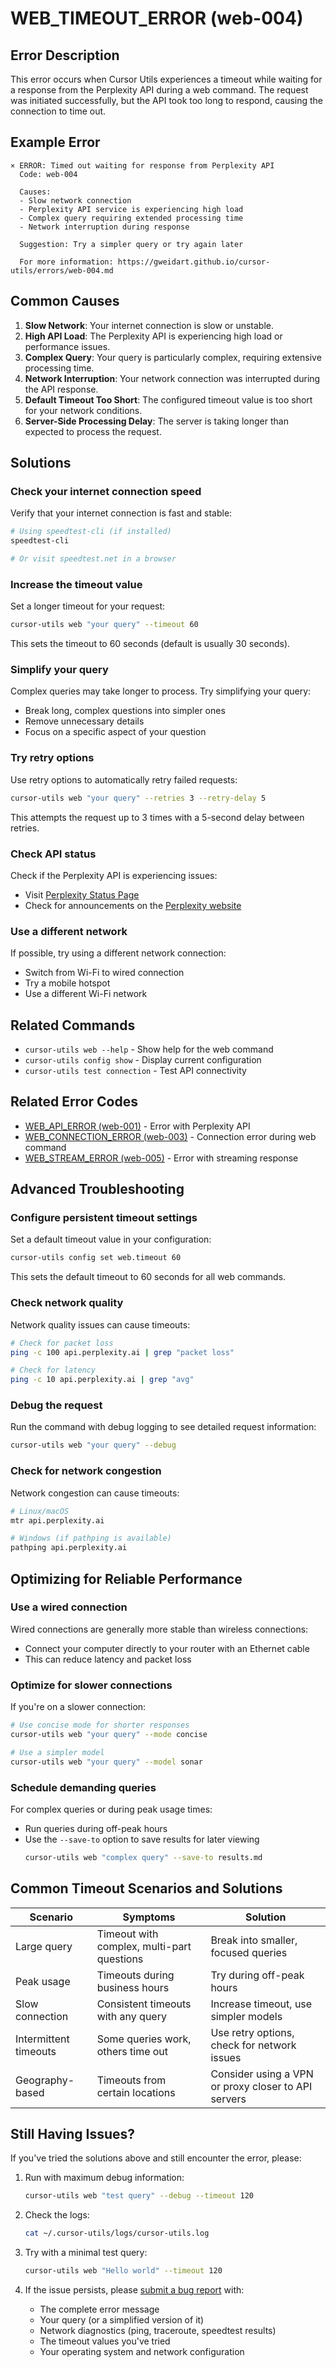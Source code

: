 # WEB_TIMEOUT_ERROR (web-004)

## Error Description

This error occurs when Cursor Utils experiences a timeout while waiting for a response from the Perplexity API during a web command. The request was initiated successfully, but the API took too long to respond, causing the connection to time out.

## Example Error

```
× ERROR: Timed out waiting for response from Perplexity API
  Code: web-004
  
  Causes:
  - Slow network connection
  - Perplexity API service is experiencing high load
  - Complex query requiring extended processing time
  - Network interruption during response
  
  Suggestion: Try a simpler query or try again later
  
  For more information: https://gweidart.github.io/cursor-utils/errors/web-004.md
```

## Common Causes

1. **Slow Network**: Your internet connection is slow or unstable.
2. **High API Load**: The Perplexity API is experiencing high load or performance issues.
3. **Complex Query**: Your query is particularly complex, requiring extensive processing time.
4. **Network Interruption**: Your network connection was interrupted during the API response.
5. **Default Timeout Too Short**: The configured timeout value is too short for your network conditions.
6. **Server-Side Processing Delay**: The server is taking longer than expected to process the request.

## Solutions

### Check your internet connection speed

Verify that your internet connection is fast and stable:

```bash
# Using speedtest-cli (if installed)
speedtest-cli

# Or visit speedtest.net in a browser
```

### Increase the timeout value

Set a longer timeout for your request:

```bash
cursor-utils web "your query" --timeout 60
```

This sets the timeout to 60 seconds (default is usually 30 seconds).

### Simplify your query

Complex queries may take longer to process. Try simplifying your query:

- Break long, complex questions into simpler ones
- Remove unnecessary details
- Focus on a specific aspect of your question

### Try retry options

Use retry options to automatically retry failed requests:

```bash
cursor-utils web "your query" --retries 3 --retry-delay 5
```

This attempts the request up to 3 times with a 5-second delay between retries.

### Check API status

Check if the Perplexity API is experiencing issues:

- Visit [Perplexity Status Page](https://status.perplexity.ai)
- Check for announcements on the [Perplexity website](https://www.perplexity.ai)

### Use a different network

If possible, try using a different network connection:
- Switch from Wi-Fi to wired connection
- Try a mobile hotspot
- Use a different Wi-Fi network

## Related Commands

- `cursor-utils web --help` - Show help for the web command
- `cursor-utils config show` - Display current configuration
- `cursor-utils test connection` - Test API connectivity

## Related Error Codes

- [WEB_API_ERROR (web-001)](web-001.md) - Error with Perplexity API
- [WEB_CONNECTION_ERROR (web-003)](web-003.md) - Connection error during web command
- [WEB_STREAM_ERROR (web-005)](web-005.md) - Error with streaming response

## Advanced Troubleshooting

### Configure persistent timeout settings

Set a default timeout value in your configuration:

```bash
cursor-utils config set web.timeout 60
```

This sets the default timeout to 60 seconds for all web commands.

### Check network quality

Network quality issues can cause timeouts:

```bash
# Check for packet loss
ping -c 100 api.perplexity.ai | grep "packet loss"

# Check for latency
ping -c 10 api.perplexity.ai | grep "avg"
```

### Debug the request

Run the command with debug logging to see detailed request information:

```bash
cursor-utils web "your query" --debug
```

### Check for network congestion

Network congestion can cause timeouts:

```bash
# Linux/macOS
mtr api.perplexity.ai

# Windows (if pathping is available)
pathping api.perplexity.ai
```

## Optimizing for Reliable Performance

### Use a wired connection

Wired connections are generally more stable than wireless connections:
- Connect your computer directly to your router with an Ethernet cable
- This can reduce latency and packet loss

### Optimize for slower connections

If you're on a slower connection:

```bash
# Use concise mode for shorter responses
cursor-utils web "your query" --mode concise

# Use a simpler model
cursor-utils web "your query" --model sonar
```

### Schedule demanding queries

For complex queries or during peak usage times:
- Run queries during off-peak hours
- Use the `--save-to` option to save results for later viewing
  ```bash
  cursor-utils web "complex query" --save-to results.md
  ```

## Common Timeout Scenarios and Solutions

| Scenario | Symptoms | Solution |
|----------|----------|----------|
| Large query | Timeout with complex, multi-part questions | Break into smaller, focused queries |
| Peak usage | Timeouts during business hours | Try during off-peak hours |
| Slow connection | Consistent timeouts with any query | Increase timeout, use simpler models |
| Intermittent timeouts | Some queries work, others time out | Use retry options, check for network issues |
| Geography-based | Timeouts from certain locations | Consider using a VPN or proxy closer to API servers |

## Still Having Issues?

If you've tried the solutions above and still encounter the error, please:

1. Run with maximum debug information:
   ```bash
   cursor-utils web "test query" --debug --timeout 120
   ```

2. Check the logs:
   ```bash
   cat ~/.cursor-utils/logs/cursor-utils.log
   ```

3. Try with a minimal test query:
   ```bash
   cursor-utils web "Hello world" --timeout 120
   ```

4. If the issue persists, please [submit a bug report](https://github.com/gweidart/cursor-utils/issues) with:
   - The complete error message
   - Your query (or a simplified version of it)
   - Network diagnostics (ping, traceroute, speedtest results)
   - The timeout values you've tried
   - Your operating system and network configuration 